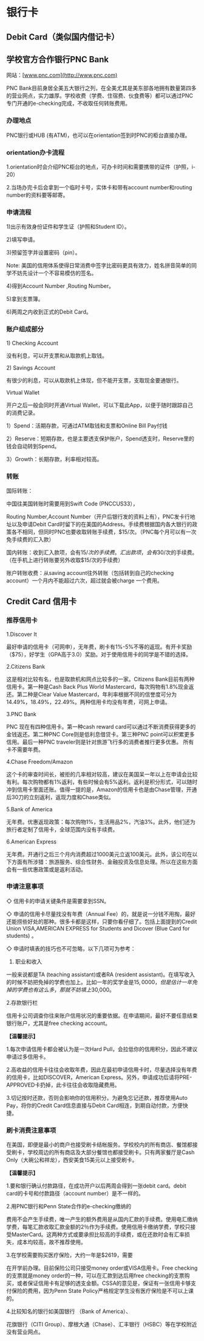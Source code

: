 # 银行卡

## Debit Card（类似国内借记卡）

## **学校官方合作银行PNC Bank**

网站：[www.pnc.com](http://www.pnc.com)

PNC Bank目前身居全美五大银行之列，在全美尤其是美东部各地拥有数量第四多的营业网点，实力雄厚。学校收费（学费、住宿费、伙食费等）都可以通过PNC专门开通的e-checking完成，不收取任何转账费用。

### **办理地点**

PNC银行或HUB \(有ATM\)，也可以在orientation签到时PNC的柜台直接办理。

### orientation办卡流程

1.orientation时会介绍PNC柜台的地点，可办卡时间和需要携带的证件（护照，i-20）

2.当场办完卡后会拿到一个临时卡号，实体卡和带有account number和routing number的资料要等邮寄。

### 申请流程

1\)出示有效身份证件和学生证（护照和Student ID）。

2\)填写申请。

3\)预留签字并设置密码（pin）。

Note: 美国的信用体系使得日常消费中签字比密码更具有效力，姓名拼音简单的同学不妨先设计一个不容易模仿的签名。

4\)得到Account Number ,Routing Number。

5\)拿到支票簿。

6\)两周之内收到正式的Debit Card。

### 账户组成部分

1\) Checking Account

没有利息，可以开支票和从取款机上取钱。

2\) Savings Account

有很少的利息，可以从取款机上体现，但不能开支票，支取现金要通银行。

Virtual Wallet

开户之后一般会同时开通Virtual Wallet，可以下载此App，以便于随时跟踪自己的消费记录。

1）Spend：活期存款，可通过ATM取钱和支票和Online Bill Pay付钱

2）Reserve：短期存款，也是主要透支保护账户，Spend透支时，Reserve里的钱会自动转到Spend。

3）Growth：长期存款，利率相对较高。

### 转账

国际转账：

中国往美国转账时需要用到Swift Code \(PNCCUS33），

Routing Number,Account Number（开户后银行发的资料上有），PNC发卡行地址以及申请Debit Card时留下的在美国的Address。手续费根据国内各大银行的政策各不相同，但同时PNC也要收取转账手续费，$15/次。（PNC每个月可以有一次免手续费的汇入款）

国内转账：收到汇入款项，会有$15/次的手续费。汇出款项，会有$30/次的手续费。（在手机上进行转账要另外收取$15/次的手续费）

账户转账收费：从saving account往外转账（包括转到自己的checking account）一个月内不能超过六次，超过就会被charge 一个费用。

## Credit Card 信用卡

### 推荐信用卡

1.Discover It

最好申请的信用卡（可网申），无年费，刷卡有1%-5%不等的返现。有开卡奖励（$75），好学生（GPA高于3.0）奖励。对于使用信用卡的同学是不错的选择。

2.Citizens Bank

这是相对比较有名，也是取款机和网点比较多的一家。Citizens Bank目前有两种信用卡。第一种是Cash Back Plus World Mastercard，每次购物有1.8%现金返还。第二种是Clear Value Mastercard，年利率根据不同的信誉度可分为14.49%，18.49%，22.49%。两种信用卡均没有年费，可网上申请。

3.PNC Bank

PNC 现在有四种信用卡。第一种cash reward card可以通过不断消费获得更多的金钱返还。第二种PNC Core则是低利息借贷卡。第三种PNC point可以积累更多信用。最后一种PNC traveler则是针对旅游飞行多的消费者推行更多优惠。 所有卡不需要年费。

4.Chase Freedom/Amazon

这个卡的审查时间长，被拒的几率相对较高，建议在美国呆一年以上在申请会比较有利。每次购物都有1%返利，有些时候会有5%返利。返利是积分形式，可以随时冲到信用卡里面还账。值得一提的是，Amazon的信用卡也是由Chase管理，开通后30刀的立刻返利，返现力度和Chase类似。

5.Bank of America

无年费。优惠返现政策：每次购物1%，生活用品2%，汽油3%。此外，他们还为旅行者定制了信用卡，全球范围内没有手续费。

6.American Express

无年费。开通行之后三个月内消费超过1000美元立返100美元。此外，该公司在以下方面有所涉猎：旅游服务、综合性财务、金融投资及信息处理。所以在这些方面会有一些优惠政策或是返利活动。

### 申请注意事项

◇ 信用卡的申请关键条件是需要拿到SSN。

◇ 申请的信用卡尽量找没有年费（Annual Fee）的，就是说一分钱不用掏，最好还能捞些好处的那种。很多卡都是这样，只要你看仔细了。包括上面提到的Credit Union VISA,AMERICAN EXPRESS for Students and Dicover \(Blue Card for students\) 。

◇ 申请时填表的技巧也不可忽略，以下几项可为参考：

1. 职业和收入

一般来说都是TA \(teaching assistant\)或者RA \(resident assistant\)。在填写收入的时候不妨把免掉的学费也加上。比如一年的奖学金是$15,0000，但是估计一年免掉的学费也有这么多，那就不妨填上$30,000。

2.存款银行栏

信用卡公司调查你往来账户信用状况的重要依据。在申请期间，最好不要任意结束银行账户，尤其是free checking account。

**【温馨提示】**

1.每次申请信用卡都会被认为是一次Hard Pull，会拉低你的信用积分，因此不建议申请过多信用卡。

2.高收益的信用卡往往会收取年费，因此在最初申请信用卡时，尽量选择没有年费的信用卡，比如DISCOVER，American Express。另外，申请成功后请将PRE-APPROVED卡扔掉，此卡往往会收取隐藏费用。

3.切记按时还款，否则会影响你的信用积分。为避免忘记还款，推荐使用Auto Pay，将你的Credit Card信息直接与Debit Card相连，到期自动付款，方便快捷。

### 刷卡消费注意事项

在美国，即便是最小的商户也接受刷卡结帐服务。学校校内的所有商店、餐馆都接受刷卡，学校周边的所有商店及大部分餐馆也都接受刷卡。只有两家餐厅是Cash Only（大碗公和祥龙），西安美食15美元以上接受刷卡。

**【温馨提示】**

1.要和银行确认付款路径，在成功开户以后两周会得到一张debit card。debit card的卡号和付款路径（account number）是不一样的。

2.用PNC银行和Penn State合作的e-checking缴纳的

费用不会产生手续费，唯一产生的额外费用是从国内汇款的手续费。使用电汇缴纳学费，每笔汇款收取汇款金额的2％作为手续费。使用信用卡缴纳学费，学校只接受MasterCard。这两种方式或要承担比较高的手续费，或在还款时会有汇率损失，成本均较高，故不推荐使用。

3.在学校需要购买医疗保险，大约一年是$2619，需要

在开学前办理。目前保险公司只接受money order或VISA信用卡。Free checking的支票就是money order的一种，可以在汇款到达后用free checking的支票购买，或者保证信用卡有足够的透支金额。CSSA的意见是，保证有一张信用卡够支付保险的费用，因为Penn State Policy严格规定学生没有医疗保险是不可以上课的。

4.比较知名的银行如美国银行 （Bank of America）、

花旗银行（CITI Group）、摩根大通（Chase）、汇丰银行（HSBC）等在学校附近没有营业网点。

